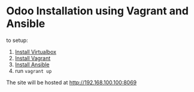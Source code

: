 # Odoo Installation using Vagrant and Ansible

to setup:
1. [Install Virtualbox](https://www.virtualbox.org/wiki/Downloads)
2. [Install Vagrant](https://www.vagrantup.com/intro/getting-started/install.html)
3. [Install Ansible](https://docs.ansible.com/ansible/latest/intro_installation.html)
4. run `vagrant up`

The site will be hosted at http://192.168.100.100:8069